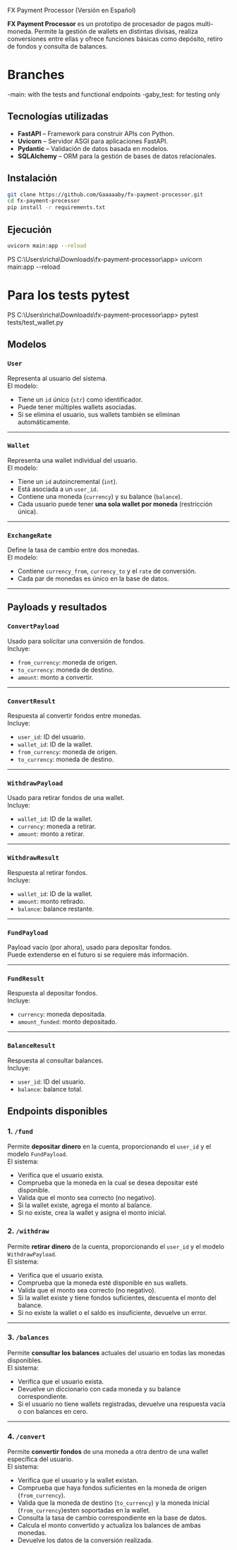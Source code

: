  FX Payment Processor (Versión en Español)

**FX Payment Processor** es un prototipo de procesador de pagos multi-moneda. Permite la gestión de wallets en distintas divisas, realiza conversiones entre ellas y ofrece funciones básicas como depósito, retiro de fondos y consulta de balances.

# Branches
-main: with the tests and functional endpoints 
-gaby_test: for testing only 

## Tecnologías utilizadas

- **FastAPI** – Framework para construir APIs con Python.
- **Uvicorn** – Servidor ASGI para aplicaciones FastAPI.
- **Pydantic** – Validación de datos basada en modelos.
- **SQLAlchemy** – ORM para la gestión de bases de datos relacionales.


## Instalación

```bash
git clone https://github.com/Gaaaaaby/fx-payment-processor.git
cd fx-payment-processor
pip install -r requirements.txt
```

## Ejecución

```bash
uvicorn main:app --reload
```
PS C:\Users\richa\Downloads\fx-payment-processor\app> uvicorn main:app --reload

# Para los tests pytest
PS C:\Users\richa\Downloads\fx-payment-processor\app> pytest tests/test_wallet.py

## Modelos 

### `User`  
Representa al usuario del sistema.  
El modelo:  
- Tiene un `id` único (`str`) como identificador.  
- Puede tener múltiples wallets asociadas.  
- Si se elimina el usuario, sus wallets también se eliminan automáticamente.

---

### `Wallet`  
Representa una wallet individual del usuario.  
El modelo:  
- Tiene un `id` autoincremental (`int`).  
- Está asociada a un `user_id`.  
- Contiene una moneda (`currency`) y su balance (`balance`).  
- Cada usuario puede tener **una sola wallet por moneda** (restricción única).

---

### `ExchangeRate`  
Define la tasa de cambio entre dos monedas.  
El modelo:  
- Contiene `currency_from`, `currency_to` y el `rate` de conversión.  
- Cada par de monedas es único en la base de datos.

---

## Payloads y resultados

### `ConvertPayload`  
Usado para solicitar una conversión de fondos.  
Incluye:  
- `from_currency`: moneda de origen.  
- `to_currency`: moneda de destino.  
- `amount`: monto a convertir.

---

### `ConvertResult`  
Respuesta al convertir fondos entre monedas.  
Incluye:  
- `user_id`: ID del usuario.  
- `wallet_id`: ID de la wallet.  
- `from_currency`: moneda de origen.  
- `to_currency`: moneda de destino.

---

### `WithdrawPayload`  
Usado para retirar fondos de una wallet.  
Incluye:  
- `wallet_id`: ID de la wallet.  
- `currency`: moneda a retirar.  
- `amount`: monto a retirar.

---

### `WithdrawResult`  
Respuesta al retirar fondos.  
Incluye:  
- `wallet_id`: ID de la wallet.  
- `amount`: monto retirado.  
- `balance`: balance restante.

---

### `FundPayload`  
Payload vacío (por ahora), usado para depositar fondos.  
Puede extenderse en el futuro si se requiere más información.

---

### `FundResult`  
Respuesta al depositar fondos.  
Incluye:  
- `currency`: moneda depositada.  
- `amount_funded`: monto depositado.

---

### `BalanceResult`  
Respuesta al consultar balances.  
Incluye:  
- `user_id`: ID del usuario.  
- `balance`: balance total.

## Endpoints disponibles

### 1. `/fund`
Permite **depositar dinero** en la cuenta, proporcionando el `user_id` y el modelo `FundPayload`.  
El sistema:
- Verifica que el usuario exista.
- Comprueba que la moneda en la cual se desea depositar esté disponible.
- Valida que el monto sea correcto (no negativo).
- Si la wallet existe, agrega el monto al balance.
- Si no existe, crea la wallet y asigna el monto inicial.


### 2. `/withdraw`
Permite **retirar dinero** de la cuenta, proporcionando el `user_id` y el modelo `WithdrawPayload`.  
El sistema:
- Verifica que el usuario exista.
- Comprueba que la moneda esté disponible en sus wallets.
- Valida que el monto sea correcto (no negativo).
- Si la wallet existe y tiene fondos suficientes, descuenta el monto del balance.
- Si no existe la wallet o el saldo es insuficiente, devuelve un error.

---

### 3. `/balances`
Permite **consultar los balances** actuales del usuario en todas las monedas disponibles.  
El sistema:
- Verifica que el usuario exista.
- Devuelve un diccionario con cada moneda y su balance correspondiente.
- Si el usuario no tiene wallets registradas, devuelve una respuesta vacía o con balances en cero.

---

### 4. `/convert`  
Permite **convertir fondos** de una moneda a otra dentro de una wallet específica del usuario.  
El sistema:  
- Verifica que el usuario y la wallet existan.  
- Comprueba que haya fondos suficientes en la moneda de origen (`from_currency`).  
- Valida que la moneda de destino (`to_currency`) y la moneda inicial (`from_currency`)esten soportadas en la wallet.  
- Consulta la tasa de cambio correspondiente en la base de datos.  
- Calcula el monto convertido y actualiza los balances de ambas monedas.  
- Devuelve los datos de la conversión realizada.



